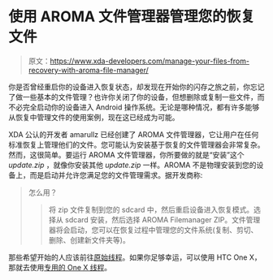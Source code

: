 # 使用 AROMA 文件管理器管理您的恢复文件

> 原文：<https://www.xda-developers.com/manage-your-files-from-recovery-with-aroma-file-manager/>

你是否曾经重启你的设备进入恢复状态，却发现在开始你的闪存之旅之前，你忘记了做一些基本的文件管理？也许你关闭了你的设备，但想删除或复制一些文件，而不必完全启动你的设备进入 Android 操作系统。无论是哪种情况，都有许多能够从恢复中管理文件的使用案例，现在这已经成为可能。

XDA 公认的开发者 amarullz 已经创建了 AROMA 文件管理器，它让用户在任何标准恢复上管理他们的文件。您可能认为安装基于恢复的文件管理器会非常复杂。然而，这很简单。要运行 AROMA 文件管理器，你所要做的就是“安装”这个 *update.zip* ，就像你安装其他 *update.zip* 一样。AROMA 不是物理安装到您的设备上，而是启动并允许您满足您的文件管理需求。据开发商称:

> 怎么用？
> 
> > 将 zip 文件复制到您的 sdcard 中，然后重启设备进入恢复模式。选择从 sdcard 安装，然后选择 AROMA Filemanager ZIP。文件管理器将会启动，您可以在恢复过程中管理您的文件系统(复制、剪切、删除、创建新文件夹等)。

那些希望开始的人应该前往[原始线程](http://forum.xda-developers.com/showthread.php?t=1646108)。如果你足够幸运，可以使用 HTC One X，那就去使用[专用的 One X 线程](http://forum.xda-developers.com/showthread.php?p=25964829)。